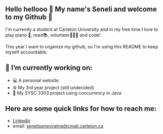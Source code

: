 ## Hello hellooo 👋 My name's Seneli and welcome to my Github 🐼

I'm currently a student at Carleton University and in my free time I love to play piano 🎹, read📚, volunteer🧑‍🤝‍🧑 and code!

This year I want to organize my github, so I'm using this README to keep myself accountable.

## 🔭 I’m currently working on:

* 💻 A personal website 
* ⚙️  My 3rd year project (still undecided)
* 🧵 My SYSC 3303 project using concurrency in Java 

## Here are some quick links for how to reach me:

* [Linkedin](https://www.linkedin.com/in/seneliseneviratne/)
* email: [seneliseneviratne@cmail.carleton.ca](seneliseneviratne@cmail.carleton.ca)


<!--
**Seneli/Seneli** is a ✨ _special_ ✨ repository because its `README.md` (this file) appears on your GitHub profile.

Here are some ideas to get you started:

- 🔭 I’m currently working on ...
- 🌱 I’m currently learning ...
- 👯 I’m looking to collaborate on ...
- 🤔 I’m looking for help with ...
- 💬 Ask me about ...
- 📫 How to reach me: ...
- 😄 Pronouns: ...
- ⚡ Fun fact: ...
-->
